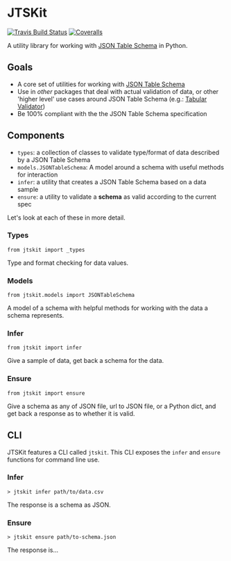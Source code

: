 # JTSKit

[![Travis Build Status](https://travis-ci.org/okfn/jtskit-py.svg?branch=master)](https://travis-ci.org/okfn/jtskit-py) [![Coveralls](http://img.shields.io/coveralls/okfn/jtskit-py.svg?branch=master)](https://coveralls.io/r/okfn/jtskit-py?branch=master)

A utility library for working with [JSON Table Schema](http://dataprotocols.org/json-table-schema/) in Python.

## Goals

* A core set of utilities for working with [JSON Table Schema](http://dataprotocols.org/json-table-schema/)
* Use in *other* packages that deal with actual validation of data, or other 'higher level' use cases around JSON Table Schema (e.g.: [Tabular Validator](https://github.com/okfn/tabular-validator))
* Be 100% compliant with the the JSON Table Schema specification


## Components

* `types`: a collection of classes to validate type/format of data described by a JSON Table Schema
* `models.JSONTableSchema`: A model around a schema with useful methods for interaction
* `infer`: a utility that creates a JSON Table Schema based on a data sample
* `ensure`: a utility to validate a **schema** as valid according to the current spec

Let's look at each of these in more detail.

### Types

```
from jtskit import _types
```

Type and format checking for data values.

### Models

```
from jtskit.models import JSONTableSchema
```

A model of a schema with helpful methods for working with the data a schema represents.

### Infer

```
from jtskit import infer
```

Give a sample of data, get back a schema for the data.

### Ensure

```
from jtskit import ensure
```

Give a schema as any of JSON file, url to JSON file, or a Python dict, and get back a response as to whether it is valid.

## CLI

JTSKit features a CLI called `jtskit`. This CLI exposes the `infer` and `ensure` functions for command line use.

### Infer

```
> jtskit infer path/to/data.csv
```

The response is a schema as JSON.

### Ensure

```
> jtskit ensure path/to-schema.json
```

The response is...
